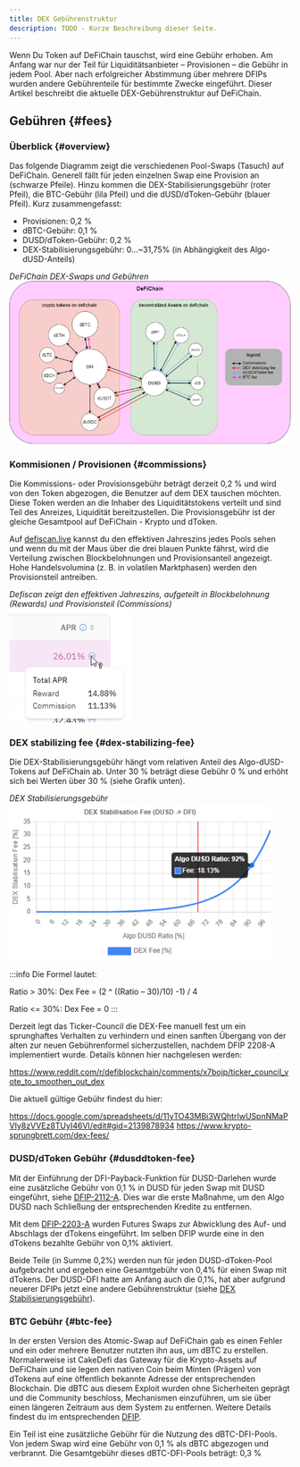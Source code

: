 ```yaml
---
title: DEX Gebührenstruktur
description: TODO - Kurze Beschreibung dieser Seite.
---
```


Wenn Du Token auf DeFiChain tauschst, wird eine Gebühr erhoben. Am Anfang war nur der Teil für Liquiditätsanbieter – Provisionen – die Gebühr in jedem Pool. Aber nach erfolgreicher Abstimmung über mehrere DFIPs wurden andere Gebührenteile für bestimmte Zwecke eingeführt. Dieser Artikel beschreibt die aktuelle DEX-Gebührenstruktur auf DeFiChain.

## Gebühren {#fees}

### Überblick {#overview}

Das folgende Diagramm zeigt die verschiedenen Pool-Swaps (Tasuch) auf DeFiChain. Generell fällt für jeden einzelnen Swap eine Provision an (schwarze Pfeile). Hinzu kommen die DEX-Stabilisierungsgebühr (roter Pfeil), die BTC-Gebühr (lila Pfeil) und die dUSD/dToken-Gebühr (blauer Pfeil). Kurz zusammengefasst:

- Provisionen: 0,2 %
- dBTC-Gebühr: 0,1 %
- DUSD/dToken-Gebühr: 0,2 %
- DEX-Stabilisierungsgebühr: 0...~31,75% (in Abhängigkeit des Algo-dUSD-Anteils)

_DeFiChain DEX-Swaps und Gebühren_  
![DeFiChain DEX-Swaps und Gebühren](./../media/dexfeestructure_DE_DefiChainDEXFees.png)

### Kommisionen / Provisionen {#commissions}

Die Kommissions- oder Provisionsgebühr beträgt derzeit 0,2 % und wird von den Token abgezogen, die Benutzer auf dem DEX tauschen möchten. Diese Token werden an die Inhaber des Liquiditätstokens verteilt und sind Teil des Anreizes, Liquidität bereitzustellen. Die Provisionsgebühr ist der gleiche Gesamtpool auf DeFiChain - Krypto und dToken.

Auf [defiscan.live](https://defiscan.live/dex) kannst du den effektiven Jahreszins jedes Pools sehen und wenn du mit der Maus über die drei blauen Punkte fährst, wird die Verteilung zwischen Blockbelohnungen und Provisionsanteil angezeigt. Hohe Handelsvolumina (z. B. in volatilen Marktphasen) werden den Provisionsteil antreiben.

_Defiscan zeigt den effektiven Jahreszins, aufgeteilt in Blockbelohnung (Rewards) und Provisionsteil (Commissions)_  
![Defiscan zeigt den effektiven Jahreszins, aufgeteilt in Blockbelohnung (Rewards) und Provisionsteil (Commissions)](./../media/dexfeestructure_DE_Defiscan_APR_rewardCommissions.jpg)

### DEX stabilizing fee {#dex-stabilizing-fee}

Die DEX-Stabilisierungsgebühr hängt vom relativen Anteil des Algo-dUSD-Tokens auf DeFiChain ab. Unter 30 % beträgt diese Gebühr 0 % und erhöht sich bei Werten über 30 % (siehe Grafik unten).

_DEX Stabilisierungsgebühr_  
![DEX Stabilisierungsgebühr](./../media/dexfeestructure_DE_stabilizingFee.png)

:::info
Die Formel lautet:

Ratio > 30%: Dex Fee = (2 ^ ((Ratio – 30)/10) -1) / 4

Ratio <= 30%: Dex Fee = 0
:::

Derzeit legt das Ticker-Council die DEX-Fee manuell fest um ein sprunghaftes Verhalten zu verhindern und einen sanften Übergang von der alten zur neuen Gebührenformel sicherzustellen, nachdem DFIP 2208-A implementiert wurde. Details können hier nachgelesen werden:

https://www.reddit.com/r/defiblockchain/comments/x7bojp/ticker_council_vote_to_smoothen_out_dex

Die aktuell gültige Gebühr findest du hier:

https://docs.google.com/spreadsheets/d/11yTO43MBi3WQhtrIwUSpnNMaPVIy8zVVEz8TUyI46VI/edit#gid=2139878934
https://www.krypto-sprungbrett.com/dex-fees/

### DUSD/dToken Gebühr {#dusddtoken-fee}

Mit der Einführung der DFI-Payback-Funktion für DUSD-Darlehen wurde eine zusätzliche Gebühr von 0,1 % in DUSD für jeden Swap mit DUSD eingeführt, siehe [DFIP-2112-A](https://github.com/DeFiCh/dfips/issues/99). Dies war die erste Maßnahme, um den Algo DUSD nach Schließung der entsprechenden Kredite zu entfernen.

Mit dem [DFIP-2203-A](https://github.com/DeFiCh/dfips/issues/127) wurden Futures Swaps zur Abwicklung des Auf- und Abschlags der dTokens eingeführt. Im selben DFIP wurde eine in den dTokens bezahlte Gebühr von 0,1% aktiviert.

Beide Teile (in Summe 0,2%) werden nun für jeden DUSD-dToken-Pool aufgebracht und ergeben eine Gesamtgebühr von 0,4% für einen Swap mit dTokens. Der DUSD-DFI hatte am Anfang auch die 0,1%, hat aber aufgrund neuerer DFIPs jetzt eine andere Gebührenstruktur (siehe [DEX Stabilisierungsgebühr](#dex-stabilizing-fee)).

### BTC Gebühr {#btc-fee}

In der ersten Version des Atomic-Swap auf DeFiChain gab es einen Fehler und ein oder mehrere Benutzer nutzten ihn aus, um dBTC zu erstellen. Normalerweise ist CakeDefi das Gateway für die Krypto-Assets auf DeFiChain und sie legen den nativen Coin beim Minten (Prägen) von dTokens auf eine öffentlich bekannte Adresse der entsprechenden Blockchain. Die dBTC aus diesem Exploit wurden ohne Sicherheiten geprägt und die Community beschloss, Mechanismen einzuführen, um sie über einen längeren Zeitraum aus dem System zu entfernen. Weitere Details findest du im entsprechenden [DFIP](https://github.com/DeFiCh/dfips/issues/101).

Ein Teil ist eine zusätzliche Gebühr für die Nutzung des dBTC-DFI-Pools. Von jedem Swap wird eine Gebühr von 0,1 % als dBTC abgezogen und verbrannt. Die Gesamtgebühr dieses dBTC-DFI-Pools beträgt: 0,3 %
